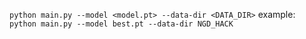 ``python main.py --model <model.pt> --data-dir <DATA_DIR>``
example: ``python main.py --model best.pt --data-dir NGD_HACK``